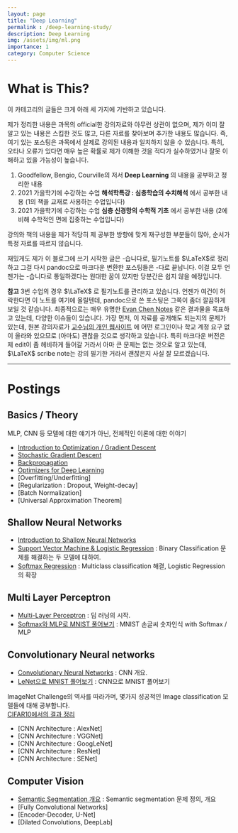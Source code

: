 ```yaml
---
layout: page
title: "Deep Learning"
permalink : /deep-learning-study/
description: Deep Learning
img: /assets/img/ml.png
importance: 1
category: Computer Science
---
```


# What is This?
이 카테고리의 글들은 크게 아래 세 가지에 기반하고 있습니다.

제가 정리한 내용은 과목의 official한 강의자료와 아무런 상관이 없으며, 제가 이미 잘 알고 있는 내용은 스킵한 것도 많고, 다른 자료를 찾아보며 추가한 내용도 많습니다. 즉, 여기 있는 포스팅은 과목에서 실제로 강의된 내용과 일치하지 않을 수 있습니다. 특히, 오타나 오류가 있다면 매우 높은 확률로 제가 이해한 것을 적다가 실수하였거나 잘못 이해하고 있을 가능성이 높습니다. 

1. Goodfellow, Bengio, Courville의 저서 **Deep Learning** 의 내용을 공부하고 정리한 내용
2. 2021 가을학기에 수강하는 수업 **해석학특강 : 심층학습의 수치해석** 에서 공부한 내용 (1의 책을 교재로 사용하는 수업입니다)
3. 2021 가을학기에 수강하는 수업 **심층 신경망의 수학적 기초** 에서 공부한 내용 (2에 비해 수학적인 면에 집중하는 수업입니다)

강의와 책의 내용을 제가 적당히 제 공부한 방향에 맞게 재구성한 부분들이 많아, 순서가 특정 자료를 따르지 않습니다.

재밌게도 제가 이 블로그에 쓰기 시작한 글은 -습니다로, 필기노트를 $\LaTeX$로 정리하고 그걸 다시 pandoc으로 마크다운 변환한 포스팅들은 -다로 끝납니다. 이걸 모두 언젠가는 -습니다로 통일하겠다는 원대한 꿈이 있지만 당분간은 쉽지 않을 예정입니다.

**참고** 3번 수업의 경우 $\LaTeX$ 로 필기노트를 관리하고 있습니다. 언젠가 여건이 허락한다면 이 노트를 여기에 올릴텐데, pandoc으로 쓴 포스팅은 그쪽이 좀더 깔끔하게 보일 것 같습니다. 최종적으로는 매우 유명한 [Evan Chen Notes](https://web.evanchen.cc/coursework.html) 같은 결과물을 목표하고 있는데, 다양한 이슈들이 있습니다. 가장 먼저, 이 자료를 공개해도 되는지의 문제가 있는데, 원본 강의자료가 [교수님의 개인 웹사이트](http://www.math.snu.ac.kr/~ernestryu/courses/deep_learning.html) 에 어떤 로그인이나 학교 계정 요구 없이 올라와 있으므로 (아마도) 괜찮을 것으로 생각하고 있습니다. 특히 마크다운 버전은 제 edit이 좀 헤비하게 들어갈 거라서 아마 큰 문제는 없는 것으로 알고 있는데, $\LaTeX$ scribe note는 강의 필기한 거라서 괜찮은지 사실 잘 모르겠습니다. 

------ 

# Postings
## Basics / Theory
MLP, CNN 등 모델에 대한 얘기가 아닌, 전체적인 이론에 대한 이야기
- [Introduction to Optimization / Gradient Descent](/deep-learning-study/opt-and-gd/)
- [Stochastic Gradient Descent](/deep-learning-study/sgd/)
- [Backpropagation](/deep-learning-study/backpropagation)
- [Optimizers for Deep Learning](/deep-learning-study/optimizer-for-deep-learning)
- [Overfitting/Underfitting]
- [Regularization : Dropout, Weight-decay]
- [Batch Normalization]
- [Universal Approximation Theorem]

## Shallow Neural Networks 
- [Introduction to Shallow Neural Networks](/deep-learning-study/shallow-nn/)
- [Support Vector Machine & Logistic Regression](/deep-learning-study/svm-and-lr/) : Binary Classification 문제를 해결하는 두 모델에 대하여.
- [Softmax Regression](/deep-learning-study/softmax-regression/) : Multiclass classification 해결, Logistic Regression의 확장

## Multi Layer Perceptron 
- [Multi-Layer Perceptron](/deep-learning-study/multilayer-perceptron/) : 딥 러닝의 시작.
- [Softmax와 MLP로 MNIST 풀어보기](/deep-learning-study/mnist-mlp/) : MNIST 손글씨 숫자인식 with Softmax / MLP

## Convolutionary Neural networks
- [Convolutionary Neural Networks](/deep-learning-study/convolutionary-neural-networks/) : CNN 개요.
- [LeNet으로 MNIST 풀어보기](/deep-learning-study/LeNet-MNIST) : CNN으로 MNIST 풀어보기 

ImageNet Challenge의 역사를 따라가며, 몇가지 성공적인 Image classification 모델들에 대해 공부합니다.   
[CIFAR10에서의 결과 정리](/deep-learning-study/pytorch-cifar10)
- [CNN Architecture : AlexNet]
- [CNN Architecture : VGGNet]
- [CNN Architecture : GoogLeNet]
- [CNN Architecture : ResNet]
- [CNN Architecture : SENet]

## Computer Vision
- [Semantic Segmentation 개요](/deep-learning-study/semantic-segmentation/) : Semantic segmentation 문제 정의, 개요
- [Fully Convolutional Networks]
- [Encoder-Decoder, U-Net]
- [Dilated Convolutions, DeepLab]